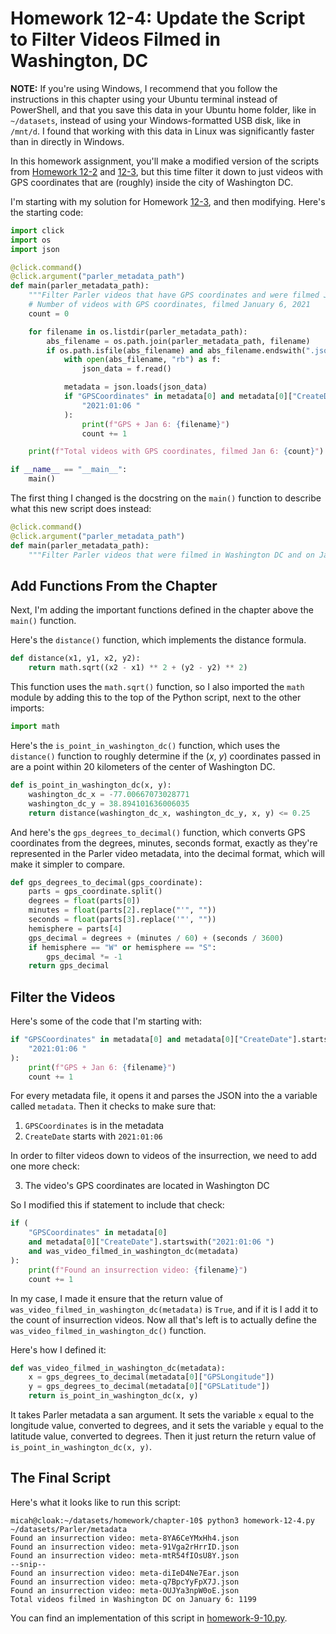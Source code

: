 # Homework 12-4: Update the Script to Filter Videos Filmed in Washington, DC

**NOTE:** If you're using Windows, I recommend that you follow the instructions in this chapter using your Ubuntu terminal instead of PowerShell, and that you save this data in your Ubuntu home folder, like in `~/datasets`, instead of using your Windows-formatted USB disk, like in `/mnt/d`. I found that working with this data in Linux was significantly faster than in directly in Windows.

In this homework assignment, you'll make a modified version of the scripts from [Homework 12-2](./homework-12-2.md) and [12-3](./homework-12-3.md), but this time filter it down to just videos with GPS coordinates that are (roughly) inside the city of Washington DC.

I'm starting with my solution for Homework [12-3](./homework-12-3.md), and then modifying. Here's the starting code:

```python
import click
import os
import json

@click.command()
@click.argument("parler_metadata_path")
def main(parler_metadata_path):
    """Filter Parler videos that have GPS coordinates and were filmed Jan 6, 2021"""
    # Number of videos with GPS coordinates, filmed January 6, 2021
    count = 0

    for filename in os.listdir(parler_metadata_path):
        abs_filename = os.path.join(parler_metadata_path, filename)
        if os.path.isfile(abs_filename) and abs_filename.endswith(".json"):
            with open(abs_filename, "rb") as f:
                json_data = f.read()

            metadata = json.loads(json_data)
            if "GPSCoordinates" in metadata[0] and metadata[0]["CreateDate"].startswith(
                "2021:01:06 "
            ):
                print(f"GPS + Jan 6: {filename}")
                count += 1

    print(f"Total videos with GPS coordinates, filmed Jan 6: {count}")

if __name__ == "__main__":
    main()
```

The first thing I changed is the docstring on the `main()` function to describe what this new script does instead:

```python
@click.command()
@click.argument("parler_metadata_path")
def main(parler_metadata_path):
    """Filter Parler videos that were filmed in Washington DC and on Jan 6, 2021"""
```

## Add Functions From the Chapter

Next, I'm adding the important functions defined in the chapter above the `main()` function.

Here's the `distance()` function, which implements the distance formula.

```python
def distance(x1, y1, x2, y2):
    return math.sqrt((x2 - x1) ** 2 + (y2 - y2) ** 2)
```

This function uses the `math.sqrt()` function, so I also imported the `math` module by adding this to the top of the Python script, next to the other imports:

```python
import math
```

Here's the `is_point_in_washington_dc()` function, which uses the `distance()` function to roughly determine if the (_x_, _y_) coordinates passed in are a point within 20 kilometers of the center of Washington DC.

```python
def is_point_in_washington_dc(x, y):
    washington_dc_x = -77.00667073028771
    washington_dc_y = 38.894101636006035
    return distance(washington_dc_x, washington_dc_y, x, y) <= 0.25
```

And here's the `gps_degrees_to_decimal()` function, which converts GPS coordinates from the degrees, minutes, seconds format, exactly as they're represented in the Parler video metadata, into the decimal format, which will make it simpler to compare.

```python
def gps_degrees_to_decimal(gps_coordinate):
    parts = gps_coordinate.split()
    degrees = float(parts[0])
    minutes = float(parts[2].replace("'", ""))
    seconds = float(parts[3].replace('"', ""))
    hemisphere = parts[4]
    gps_decimal = degrees + (minutes / 60) + (seconds / 3600)
    if hemisphere == "W" or hemisphere == "S":
        gps_decimal *= -1
    return gps_decimal
```

## Filter the Videos

Here's some of the code that I'm starting with:

```python
if "GPSCoordinates" in metadata[0] and metadata[0]["CreateDate"].startswith(
    "2021:01:06 "
):
    print(f"GPS + Jan 6: {filename}")
    count += 1
```

For every metadata file, it opens it and parses the JSON into the a variable called `metadata`. Then it checks to make sure that:

1. `GPSCoordinates` is in the metadata
2. `CreateDate` starts with `2021:01:06`

In order to filter videos down to videos of the insurrection, we need to add one more check:

3. The video's GPS coordinates are located in Washington DC

So I modified this if statement to include that check:

```python
if (
    "GPSCoordinates" in metadata[0]
    and metadata[0]["CreateDate"].startswith("2021:01:06 ")
    and was_video_filmed_in_washington_dc(metadata)
):
    print(f"Found an insurrection video: {filename}")
    count += 1
```

In my case, I made it ensure that the return value of `was_video_filmed_in_washington_dc(metadata)` is `True`, and if it is I add it to the count of insurrection videos. Now all that's left is to actually define the `was_video_filmed_in_washington_dc()` function.

Here's how I defined it:

```python
def was_video_filmed_in_washington_dc(metadata):
    x = gps_degrees_to_decimal(metadata[0]["GPSLongitude"])
    y = gps_degrees_to_decimal(metadata[0]["GPSLatitude"])
    return is_point_in_washington_dc(x, y)
```

It takes Parler metadata a san argument. It sets the variable `x` equal to the longitude value, converted to degrees, and it sets the variable `y` equal to the latitude value, converted to degrees. Then it just return the return value of `is_point_in_washington_dc(x, y)`.


## The Final Script

Here's what it looks like to run this script:

```
micah@cloak:~/datasets/homework/chapter-10$ python3 homework-12-4.py ~/datasets/Parler/metadata
Found an insurrection video: meta-8YA6CeYMxHh4.json
Found an insurrection video: meta-91Vga2rHrrID.json
Found an insurrection video: meta-mtR54fIOsU8Y.json
--snip--
Found an insurrection video: meta-diIeD4Ne7Ear.json
Found an insurrection video: meta-q7BpcYyFpX7J.json
Found an insurrection video: meta-OUJYa3npW0oE.json
Total videos filmed in Washington DC on January 6: 1199
```

You can find an implementation of this script in [homework-9-10.py](./homework-12-4.py).
